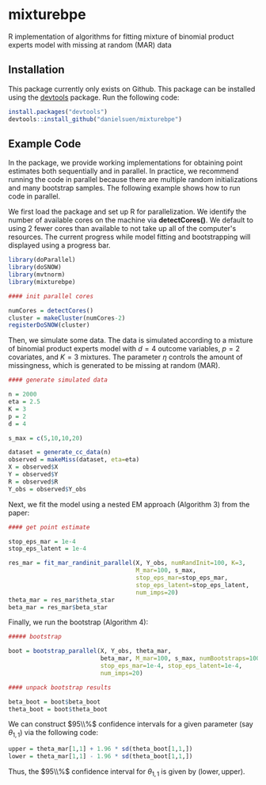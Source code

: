 # mixturebpe
R implementation of algorithms for fitting mixture of binomial product experts model with missing at random (MAR) data

## Installation 
This package currently only exists on Github.  This package can be installed using the [devtools](https://github.com/hadley/devtools) package.  Run the following code:

```R
install.packages("devtools")
devtools::install_github("danielsuen/mixturebpe") 
```

## Example Code

In the package, we provide working implementations for obtaining point estimates both sequentially and in parallel.  In practice, we recommend running the code in parallel because there are multiple random initializations and many bootstrap samples.  The following example shows how to run code in parallel.

We first load the package and set up R for parallelization.  We identify the number of available cores on the machine via **detectCores()**.  We default to using 2 fewer cores than available to not take up all of the computer's resources.  The current progress while model fitting and bootstrapping will displayed using a progress bar.

```R
library(doParallel)
library(doSNOW)
library(mvtnorm)
library(mixturebpe)

#### init parallel cores

numCores = detectCores()
cluster = makeCluster(numCores-2)
registerDoSNOW(cluster)
```

Then, we simulate some data.  The data is simulated according to a mixture of binomial product experts model with $d=4$ outcome variables, $p=2$ covariates, and $K=3$ mixtures.  The parameter $\eta$ controls the amount of missingness, which is generated to be missing at random (MAR).

```R
#### generate simulated data

n = 2000
eta = 2.5
K = 3
p = 2
d = 4

s_max = c(5,10,10,20)

dataset = generate_cc_data(n)
observed = makeMiss(dataset, eta=eta)
X = observed$X
Y = observed$Y
R = observed$R
Y_obs = observed$Y_obs
```

Next, we fit the model using a nested EM approach (Algorithm 3) from the paper:

```R
#### get point estimate

stop_eps_mar = 1e-4
stop_eps_latent = 1e-4

res_mar = fit_mar_randinit_parallel(X, Y_obs, numRandInit=100, K=3,
                                    M_mar=100, s_max,
                                    stop_eps_mar=stop_eps_mar,
                                    stop_eps_latent=stop_eps_latent,
                                    num_imps=20)
theta_mar = res_mar$theta_star
beta_mar = res_mar$beta_star
```

Finally, we run the bootstrap (Algorithm 4):

```R
##### bootstrap

boot = bootstrap_parallel(X, Y_obs, theta_mar,
                          beta_mar, M_mar=100, s_max, numBootstraps=1000,
                          stop_eps_mar=1e-4, stop_eps_latent=1e-4,
                          num_imps=20)

#### unpack bootstrap results

beta_boot = boot$beta_boot
theta_boot = boot$theta_boot
```

We can construct $95\\%$ confidence intervals for a given parameter (say $\theta_{1,1}$) via the following code:

```R
upper = theta_mar[1,1] + 1.96 * sd(theta_boot[1,1,])
lower = theta_mar[1,1] - 1.96 * sd(theta_boot[1,1,])
```

Thus, the $95\\%$ confidence interval for $\theta_{1,1}$ is given by $(\text{lower}, \text{upper})$.
